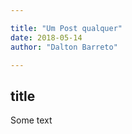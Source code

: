 ```yaml
---

title: "Um Post qualquer"
date: 2018-05-14
author: "Dalton Barreto"

---
```


## title

Some text

